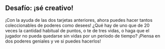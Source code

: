## Desafío: ¡sé creativo!

¡Con la ayuda de las dos tarjetas anteriores, ahora puedes hacer tantos coleccionables de poderes como desees! ¿Qué hay de uno que de 20 veces la cantidad habitual de puntos, o te de tres vidas, o haga que el jugador no pueda quedarse sin vidas por un período de tiempo? ¡Piensa en dos poderes geniales y ve si puedes hacerlos!